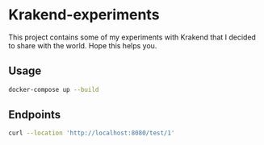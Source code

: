 # Krakend-experiments

This project contains some of my experiments with Krakend that I decided to share with the world. Hope this helps you.

## Usage

```sh
docker-compose up --build
```

## Endpoints

```sh
curl --location 'http://localhost:8080/test/1'
```